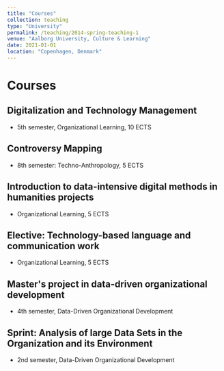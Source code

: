 ```yaml
---
title: "Courses"
collection: teaching
type: "University"
permalink: /teaching/2014-spring-teaching-1
venue: "Aalborg University, Culture & Learning"
date: 2021-01-01
location: "Copenhagen, Denmark"
---
```


Courses
======
Digitalization and Technology Management
------
* 5th semester, Organizational Learning, 10 ECTS

Controversy Mapping
------
* 8th semester: Techno-Anthropology, 5 ECTS

Introduction to data-intensive digital methods in humanities projects
------
* Organizational Learning, 5 ECTS

Elective: Technology-based language and communication work
------
* Organizational Learning, 5 ECTS

Master's project in data-driven organizational development
------
* 4th semester, Data-Driven Organizational Development

Sprint: Analysis of large Data Sets in the Organization and its Environment
------
* 2nd semester, Data-Driven Organizational Development
